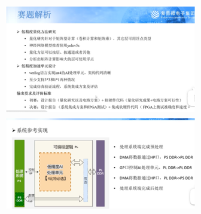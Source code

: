 ![300](https://raw.githubusercontent.com/acdefg/cdn/main/obsidian/20230505150009.png)

![300](https://raw.githubusercontent.com/acdefg/cdn/main/obsidian/20230505151001.png)
